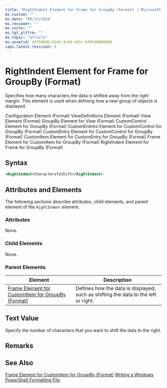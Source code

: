 ```yaml
---
title: "RightIndent Element for Frame for GroupBy (Format) | Microsoft Docs"
ms.custom: ""
ms.date: "09/13/2016"
ms.reviewer: ""
ms.suite: ""
ms.tgt_pltfrm: ""
ms.topic: "article"
ms.assetid: 43f940db-62e9-4c4d-945c-6f6f48880868
caps.latest.revision: 6
---
```

# RightIndent Element for Frame for GroupBy (Format)
Specifies how many characters the data is shifted away from the right margin. This element is used when defining how a new group of objects is displayed.

 Configuration Element (Format)
ViewDefinitions Element (Format)
View Element (Format)
GroupBy Element for View (Format)
CustomControl Element for GroupBy (Format)
CustomEntries Element for CustomControl for GroupBy (Format)
CustomEntry Element for CustomControl for GroupBy (Format)
CustomItem Element for CustomEntry for GroupBy (Format)
Frame Element for CustomItem for GroupBy (Format)
RightIndent Element for Frame for GroupBy (Format)

## Syntax

```xml
<RightIndent>CharactersToShift</RightIndent>
```

## Attributes and Elements
 The following sections describe attributes, child elements, and parent element of the `RightIndent` element.

### Attributes
 None.

### Child Elements
 None.

### Parent Elements

|Element|Description|
|-------------|-----------------|
|[Frame Element for CustomItem for GroupBy (Format)](./frame-element-for-customitem-for-groupby-format.md)|Defines how the data is displayed, such as shifting the data to the left or right.|

## Text Value
 Specify the number of characters that you want to shift the data to the right.

## Remarks

## See Also
 [Frame Element for CustomItem for GroupBy (Format)](./frame-element-for-customitem-for-groupby-format.md)
 [Writing a Windows PowerShell Formatting File](./writing-a-windows-powershell-formatting-file.md)
